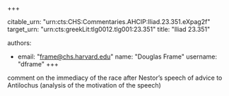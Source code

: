 +++


citable_urn: "urn:cts:CHS:Commentaries.AHCIP:Iliad.23.351.eXpag2f"
target_urn: "urn:cts:greekLit:tlg0012.tlg001:23.351"
title: "Iliad 23.351"

authors:
- email: "frame@chs.harvard.edu"
  name: "Douglas Frame"
  username: "dframe"
+++

<p>comment on the immediacy of the race after Nestor’s speech of advice to Antilochus (analysis of the motivation of the speech)</p>